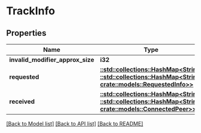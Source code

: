 # TrackInfo

## Properties

Name | Type | Description | Notes
------------ | ------------- | ------------- | -------------
**invalid_modifier_approx_size** | **i32** |  | 
**requested** | [**::std::collections::HashMap<String, ::std::collections::HashMap<String, crate::models::RequestedInfo>>**](map.md) | Currently requested modifiers | 
**received** | [**::std::collections::HashMap<String, ::std::collections::HashMap<String, crate::models::ConnectedPeer>>**](map.md) | Received modifiers | 

[[Back to Model list]](../README.md#documentation-for-models) [[Back to API list]](../README.md#documentation-for-api-endpoints) [[Back to README]](../README.md)


